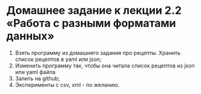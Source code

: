# Домашнее задание к лекции 2.2 «Работа с разными форматами данных»

1. Взять программу из домашнего задания про рецепты. Хранить список рецептов в yaml или json;
2. Изменить программу так, чтобы она читала список рецептов из json или yaml файла
3. Залить на github;
4. Эксперименты с csv, xml - по желанию.
